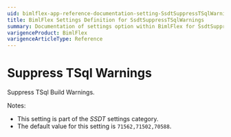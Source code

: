 ```yaml
---
uid: bimlflex-app-reference-documentation-setting-SsdtSuppressTSqlWarnings
title: BimlFlex Settings Definition for SsdtSuppressTSqlWarnings
summary: Documentation of settings option within BimlFlex for SsdtSuppressTSqlWarnings
varigenceProduct: BimlFlex
varigenceArticleType: Reference
---
```


# Suppress TSql Warnings

Suppress TSql Build Warnings.

Notes:

* This setting is part of the *SSDT* settings category.
* The default value for this setting is `71562,71502,70588`.
